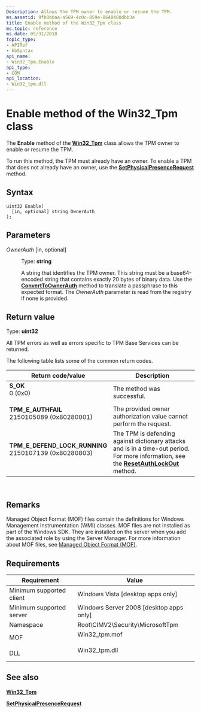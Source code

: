 ```yaml
---
Description: Allows the TPM owner to enable or resume the TPM.
ms.assetid: 9fb0b0aa-a569-4c0c-859e-8640480dbb3e
title: Enable method of the Win32_Tpm class
ms.topic: reference
ms.date: 05/31/2018
topic_type: 
- APIRef
- kbSyntax
api_name: 
- Win32_Tpm.Enable
api_type: 
- COM
api_location: 
- Win32_tpm.dll
---
```


# Enable method of the Win32\_Tpm class

The **Enable** method of the [**Win32\_Tpm**](win32-tpm.md) class allows the TPM owner to enable or resume the TPM.

To run this method, the TPM must already have an owner. To enable a TPM that does not already have an owner, use the [**SetPhysicalPresenceRequest**](setphysicalpresencerequest-win32-tpm.md) method.

## Syntax


```mof
uint32 Enable(
  [in, optional] string OwnerAuth
);
```



## Parameters

<dl> <dt>

*OwnerAuth* \[in, optional\]
</dt> <dd>

Type: **string**

A string that identifies the TPM owner. This string must be a base64-encoded string that contains exactly 20 bytes of binary data. Use the [**ConvertToOwnerAuth**](converttoownerauth-win32-tpm.md) method to translate a passphrase to this expected format. The *OwnerAuth* parameter is read from the registry if none is provided.

</dd> </dl>

## Return value

Type: **uint32**

All TPM errors as well as errors specific to TPM Base Services can be returned.

The following table lists some of the common return codes.



| Return code/value                                                                                                                                                                         | Description                                                                                                                                                                          |
|-------------------------------------------------------------------------------------------------------------------------------------------------------------------------------------------|--------------------------------------------------------------------------------------------------------------------------------------------------------------------------------------|
| <dl> <dt>**S\_OK**</dt> <dt>0 (0x0)</dt> </dl>                                         | The method was successful.<br/>                                                                                                                                                |
| <dl> <dt>**TPM\_E\_AUTHFAIL**</dt> <dt>2150105089 (0x80280001)</dt> </dl>              | The provided owner authorization value cannot perform the request.<br/>                                                                                                        |
| <dl> <dt>**TPM\_E\_DEFEND\_LOCK\_RUNNING**</dt> <dt>2150107139 (0x80280803)</dt> </dl> | The TPM is defending against dictionary attacks and is in a time-out period. For more information, see the [**ResetAuthLockOut**](resetauthlockout-win32-tpm.md) method.<br/> |



 

## Remarks

Managed Object Format (MOF) files contain the definitions for Windows Management Instrumentation (WMI) classes. MOF files are not installed as part of the Windows SDK. They are installed on the server when you add the associated role by using the Server Manager. For more information about MOF files, see [Managed Object Format (MOF)](../wmisdk/managed-object-format--mof-.md).

## Requirements



| Requirement | Value |
|-------------------------------------|-------------------------------------------------------------------------------------------|
| Minimum supported client<br/> | Windows Vista \[desktop apps only\]<br/>                                            |
| Minimum supported server<br/> | Windows Server 2008 \[desktop apps only\]<br/>                                      |
| Namespace<br/>                | Root\\CIMV2\\Security\\MicrosoftTpm<br/>                                            |
| MOF<br/>                      | <dl> <dt>Win32\_tpm.mof</dt> </dl> |
| DLL<br/>                      | <dl> <dt>Win32\_tpm.dll</dt> </dl> |



## See also

<dl> <dt>

[**Win32\_Tpm**](win32-tpm.md)
</dt> <dt>

[**SetPhysicalPresenceRequest**](setphysicalpresencerequest-win32-tpm.md)
</dt> </dl>

 

 
